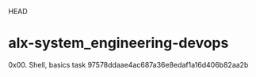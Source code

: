  HEAD
# alx-system_engineering-devops
0x00. Shell, basics task
 97578ddaae4ac687a36e8edaf1a16d406b82aa2b
